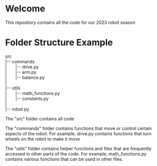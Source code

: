 # Welcome
This repository contains all the code for our 2023 robot season

# Folder Structure Example

src  
|-- commands  
|&emsp;&emsp;|-- drive.py  
|&emsp;&emsp;|-- arm.py  
|&emsp;&emsp;|-- balance.py  
|  
|-- utils  
|&emsp;&emsp;|-- math_functions.py  
|&emsp;&emsp;|-- constants.py  
|  
|-- robot.py



The "src" folder contains all code  
  
The "commands" folder contains functions that move or control certain aspects of the robot. For example, drive.py contains functions that turn wheels on the robot to make it move  
  
The "utils" folder contains helper functions and files that are frequently accessed in other parts of the code. For example, math_functions.py contains various functions that can be used in other files.  
